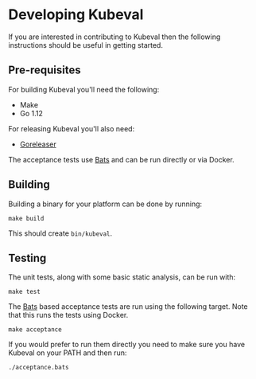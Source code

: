# Developing Kubeval

If you are interested in contributing to Kubeval then the following instructions should
be useful in getting started.

## Pre-requisites

For building Kubeval you'll need the following:

* Make
* Go 1.12

For releasing Kubeval you'll also need:

* [Goreleaser](https://opencollective.com)

The acceptance tests use [Bats](https://github.com/sstephenson/bats) and can be run
directly or via Docker.


## Building

Building a binary for your platform can be done by running:

```
make build
```

This should create `bin/kubeval`.


## Testing

The unit tests, along with some basic static analysis, can be run with:

```
make test
```

The [Bats](https://github.com/sstephenson/bats) based acceptance tests
are run using the following target. Note that this runs the tests using Docker.

```
make acceptance
```

If you would prefer to run them directly you need to make sure you have Kubeval
on your PATH and then run:

```
./acceptance.bats
```

